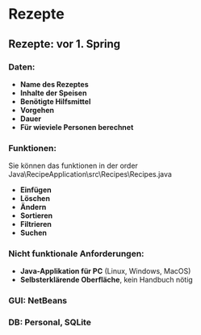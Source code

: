 # Rezepte

## Rezepte: vor 1. Spring

### Daten:
- **Name des Rezeptes**
- **Inhalte der Speisen**
- **Benötigte Hilfsmittel** 
- **Vorgehen** 
- **Dauer** 
- **Für wieviele Personen berechnet** 

### Funktionen:
Sie können das funktionen in der order Java\RecipeApplication\src\Recipes\Recipes.java
- **Einfügen**
- **Löschen** 
- **Ändern** 
- **Sortieren** 
- **Filtrieren** 
- **Suchen** 

### Nicht funktionale Anforderungen:
- **Java-Applikation für PC** (Linux, Windows, MacOS)
- **Selbsterklärende Oberfläche**, kein Handbuch nötig

### GUI: NetBeans
### DB: Personal, SQLite
### 
